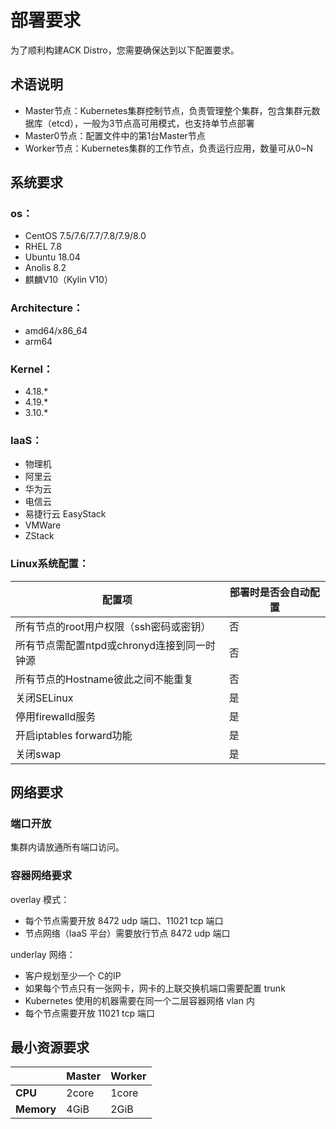 # 部署要求
为了顺利构建ACK Distro，您需要确保达到以下配置要求。

## 术语说明
- Master节点：Kubernetes集群控制节点，负责管理整个集群，包含集群元数据库（etcd），一般为3节点高可用模式，也支持单节点部署
- Master0节点：配置文件中的第1台Master节点
- Worker节点：Kubernetes集群的工作节点，负责运行应用，数量可从0~N

## 系统要求
### os：
- CentOS 7.5/7.6/7.7/7.8/7.9/8.0
- RHEL 7.8
- Ubuntu 18.04
- Anolis 8.2
- 麒麟V10（Kylin V10）

### Architecture：
- amd64/x86_64
- arm64

### Kernel：
- 4.18.*
- 4.19.*
- 3.10.*

### IaaS：
- 物理机
- 阿里云
- 华为云
- 电信云
- 易捷行云 EasyStack
- VMWare
- ZStack

### Linux系统配置：
| **配置项** | **部署时是否会自动配置** |
| --- | --- |
| 所有节点的root用户权限（ssh密码或密钥） | 否 |
| 所有节点需配置ntpd或chronyd连接到同一时钟源 | 否 |
| 所有节点的Hostname彼此之间不能重复 | 否 |
| 关闭SELinux | 是 |
| 停用firewalld服务 | 是 |
| 开启iptables forward功能 | 是 |
| 关闭swap | 是 |

## 网络要求
### 端口开放
集群内请放通所有端口访问。

### 容器网络要求 
overlay 模式：

- 每个节点需要开放 8472 udp 端口、11021 tcp 端口
- 节点网络（IaaS 平台）需要放行节点 8472 udp 端口

underlay 网络：

- 客户规划至少一个 C的IP
- 如果每个节点只有一张网卡，网卡的上联交换机端口需要配置 trunk
- Kubernetes 使用的机器需要在同一个二层容器网络 vlan 内
- 每个节点需要开放 11021 tcp 端口

## 最小资源要求
|  | **Master** | **Worker** |
| --- | --- | --- |
| **CPU** |  2core | 1core |
| **Memory** | 4GiB | 2GiB |

